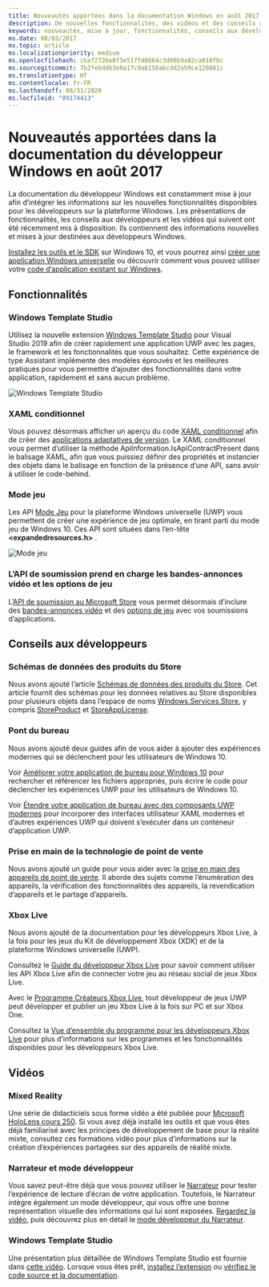 ```yaml
---
title: Nouveautés apportées dans la documentation Windows en août 2017 - Développer des applications UWP
description: De nouvelles fonctionnalités, des vidéos et des conseils aux développeurs ont été ajoutés à la documentation du développeur Windows 10 en août 2017
keywords: nouveautés, mise à jour, fonctionnalités, conseils aux développeurs, Windows 10, 1708
ms.date: 08/03/2017
ms.topic: article
ms.localizationpriority: medium
ms.openlocfilehash: cbaf2726e8f3e517fd0664c3d00b9a82ca018fbc
ms.sourcegitcommit: 7b2febddb3e8a17c9ab158abcdd2a59ce126661c
ms.translationtype: HT
ms.contentlocale: fr-FR
ms.lasthandoff: 08/31/2020
ms.locfileid: "89174413"
---
```

# <a name="whats-new-in-the-windows-developer-docs-in-august-2017"></a>Nouveautés apportées dans la documentation du développeur Windows en août 2017

La documentation du développeur Windows est constamment mise à jour afin d’intégrer les informations sur les nouvelles fonctionnalités disponibles pour les développeurs sur la plateforme Windows. Les présentations de fonctionnalités, les conseils aux développeurs et les vidéos qui suivent ont été récemment mis à disposition. Ils contiennent des informations nouvelles et mises à jour destinées aux développeurs Windows.

[Installez les outils et le SDK](https://developer.microsoft.com/windows/downloads#_blank) sur Windows 10, et vous pourrez ainsi [créer une application Windows universelle](../get-started/your-first-app.md) ou découvrir comment vous pouvez utiliser votre [code d’application existant sur Windows](../porting/index.md).

## <a name="features"></a>Fonctionnalités

### <a name="windows-template-studio"></a>Windows Template Studio

Utilisez la nouvelle extension [Windows Template Studio](https://marketplace.visualstudio.com/items?itemName=WASTeamAccount.WindowsTemplateStudio) pour Visual Studio 2019 afin de créer rapidement une application UWP avec les pages, le framework et les fonctionnalités que vous souhaitez. Cette expérience de type Assistant implémente des modèles éprouvés et les meilleures pratiques pour vous permettre d’ajouter des fonctionnalités dans votre application, rapidement et sans aucun problème.

![Windows Template Studio](images/template-studio.png)

### <a name="conditional-xaml"></a>XAML conditionnel

Vous pouvez désormais afficher un aperçu du code [XAML conditionnel](../debug-test-perf/conditional-xaml.md) afin de créer des [applications adaptatives de version](../debug-test-perf/version-adaptive-apps.md). Le XAML conditionnel vous permet d’utiliser la méthode ApiInformation.IsApiContractPresent dans le balisage XAML, afin que vous puissiez définir des propriétés et instancier des objets dans le balisage en fonction de la présence d’une API, sans avoir à utiliser le code-behind.

### <a name="game-mode"></a>Mode jeu

Les API [Mode Jeu](/previous-versions/windows/desktop/gamemode/game-mode-portal) pour la plateforme Windows universelle (UWP) vous permettent de créer une expérience de jeu optimale, en tirant parti du mode jeu de Windows 10. Ces API sont situées dans l’en-tête **&lt;expandedresources.h&gt;** .

![Mode jeu](images/game-mode.png)

### <a name="submission-api-supports-video-trailers-and-gaming-options"></a>L’API de soumission prend en charge les bandes-annonces vidéo et les options de jeu

L’[API de soumission au Microsoft Store](../monetize/create-and-manage-submissions-using-windows-store-services.md) vous permet désormais d’inclure des [bandes-annonces vidéo](../monetize/manage-app-submissions.md#trailer-object) et des [options de jeu](../monetize/manage-app-submissions.md#gaming-options-object) avec vos soumissions d’applications.


## <a name="developer-guidance"></a>Conseils aux développeurs

### <a name="data-schemas-for-store-products"></a>Schémas de données des produits du Store

Nous avons ajouté l’article [Schémas de données des produits du Store](../monetize/data-schemas-for-store-products.md). Cet article fournit des schémas pour les données relatives au Store disponibles pour plusieurs objets dans l’espace de noms [Windows.Services.Store](/uwp/api/windows.services.store), y compris [StoreProduct](/uwp/api/windows.services.store.storeproduct) et [StoreAppLicense](/uwp/api/windows.services.store.storeapplicense).

### <a name="desktop-bridge"></a>Pont du bureau

Nous avons ajouté deux guides afin de vous aider à ajouter des expériences modernes qui se déclenchent pour les utilisateurs de Windows 10.

Voir [Améliorer votre application de bureau pour Windows 10](/windows/apps/desktop/modernize/desktop-to-uwp-enhance) pour rechercher et référencer les fichiers appropriés, puis écrire le code pour déclencher les expériences UWP pour les utilisateurs de Windows 10.  

Voir [Étendre votre application de bureau avec des composants UWP modernes](/windows/apps/desktop/modernize/desktop-to-uwp-extend) pour incorporer des interfaces utilisateur XAML modernes et d’autres expériences UWP qui doivent s’exécuter dans un conteneur d’application UWP.

### <a name="getting-started-with-point-of-service"></a>Prise en main de la technologie de point de vente

Nous avons ajouté un guide pour vous aider avec la [prise en main des appareils de point de vente](../devices-sensors/pos-get-started.md). Il aborde des sujets comme l’énumération des appareils, la vérification des fonctionnalités des appareils, la revendication d’appareils et le partage d’appareils. 

### <a name="xbox-live"></a>Xbox Live

Nous avons ajouté de la documentation pour les développeurs Xbox Live, à la fois pour les jeux du Kit de développement Xbox (XDK) et de la plateforme Windows universelle (UWP).

Consultez le [Guide du développeur Xbox Live](//gaming/xbox-live/index) pour savoir comment utiliser les API Xbox Live afin de connecter votre jeu au réseau social de jeux Xbox Live.

Avec le [Programme Créateurs Xbox Live](//gaming/xbox-live/get-started-with-creators/get-started-with-xbox-live-creators), tout développeur de jeux UWP peut développer et publier un jeu Xbox Live à la fois sur PC et sur Xbox One.

Consultez la [Vue d’ensemble du programme pour les développeurs Xbox Live](//gaming/xbox-live/developer-program-overview) pour plus d’informations sur les programmes et les fonctionnalités disponibles pour les développeurs Xbox Live.

## <a name="videos"></a>Vidéos

### <a name="mixed-reality"></a>Mixed Reality

Une série de didacticiels sous forme vidéo a été publiée pour [Microsoft HoloLens cours 250](https://developer.microsoft.com/windows/mixed-reality/mixed_reality_250). Si vous avez déjà installé les outils et que vous êtes déjà familiarisé avec les principes de développement de base pour la réalité mixte, consultez ces formations vidéo pour plus d’informations sur la création d’expériences partagées sur des appareils de réalité mixte.

### <a name="narrator-and-dev-mode"></a>Narrateur et mode développeur

Vous savez peut-être déjà que vous pouvez utiliser le [Narrateur](https://support.microsoft.com/help/22798/windows-10-complete-guide-to-narrator) pour tester l’expérience de lecture d’écran de votre application. Toutefois, le Narrateur intègre également un mode développeur, qui vous offre une bonne représentation visuelle des informations qui lui sont exposées. [Regardez la vidéo](https://channel9.msdn.com/Blogs/One-Dev-Minute/Using-Narrator-and-Dev-Mode), puis découvrez plus en détail le [mode développeur du Narrateur](https://channel9.msdn.com/Blogs/One-Dev-Minute/Using-Narrator-and-Dev-Mode).

### <a name="windows-template-studio"></a>Windows Template Studio

Une présentation plus détaillée de Windows Template Studio est fournie dans [cette vidéo](https://channel9.msdn.com/Blogs/One-Dev-Minute/Getting-Started-with-Windows-Template-Studio). Lorsque vous êtes prêt, [installez l’extension](https://marketplace.visualstudio.com/items?itemName=WASTeamAccount.WindowsTemplateStudio) ou [vérifiez le code source et la documentation](https://marketplace.visualstudio.com/items?itemName=WASTeamAccount.WindowsTemplateStudio).